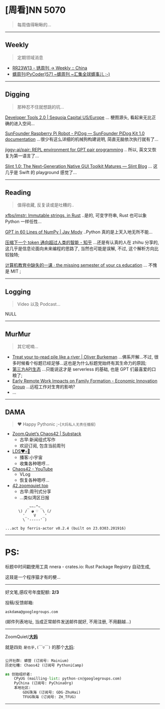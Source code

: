 # [周看]NN 5070
> 每周值得瞅瞅的...

-----------------------------------------
## Weekly
> 定期领域消息

- [RR23W13 - 锈周刊 -> Weekly :: China<Rustaceans>](https://weekly.rs.101.so/2023/RR23W13.html)
- [蠎周刊(PyCoder)571 ~蠎周刊 ~汇集全球蠎事儿 ;-)](https://weekly.pychina.org/issue/issue-571.html)

-----------------------------------------
## Digging
> 那种忍不住就想跳的坑...

[Developer Tools 2.0 | Sequoia Capital US/Europe](https://www.sequoiacap.com/article/ai-powered-developer-tools/) ... 梗图源头, 看起来无比正确的进入空间…

[SunFounder Raspberry Pi Robot - PiDog — SunFounder PiDog Kit 1.0 documentation](https://docs.sunfounder.com/projects/pidog/en/latest/index.html) ...很少有这么详细的机械狗构建说明, 简直无脑依次执行就有了…

[jiggy-ai/pair: REPL environment for GPT pair programming](https://github.com/jiggy-ai/pair) .. 所以, 英文又恢复为第一语言了...


[Slint 1.0: The Next-Generation Native GUI Toolkit Matures — Slint Blog](https://slint-ui.com/blog/announcing-slint-1.0.html) ... 这几乎是 Swift 的 playground 感觉了...

-----------------------------------------
## Reading
> 值得收藏, 反复读或是吐糟的..

[xfbs/imstr: Immutable strings, in Rust](https://github.com/xfbs/imstr) ..是的, 可变字符串, Rust 也可以象 Python 一样任性…

[GPT in 60 Lines of NumPy | Jay Mody](https://jaykmody.com/blog/gpt-from-scratch) ..Python 真的是上天入地无所不能... 


[压缩下一个 token 通向超过人类的智能 - 知乎](https://zhuanlan.zhihu.com/p/619511222) ...还是有认真的人在 zhihu 分享的,这几乎是信息论面向未来编程的思路了, 当然也可能是误解, 不过, 这个解析方向比较独特;

[计算机教育中缺失的一课 · the missing semester of your cs education](https://missing-semester-cn.github.io/) ... 不愧是 MIT ;


-----------------------------------------
## Logging
> Video 以及 Podcast...

NULL

-----------------------------------------
## MurMur
> 其它呢喃...

- [Treat your to-read pile like a river | Oliver Burkeman](https://www.oliverburkeman.com/river) ...佛系开解…不过, 很多时候看个标题已经足够…这也是为什么标题党始终有其生命力的原因;
- [第三方API生态](https://gisford.medium.com/the-third-party-api-economy-891b2a774fa5) ...只能说这才是 serverless 的基础, 也是 GPT 们最喜爱的口粮了;
- [Early Remote Work Impacts on Family Formation - Economic Innovation Group](https://eig.org/remote-work-family-formation/) ...远程工作对生育的影响?
- ...



-----------------------------------------
## DAMA
> ❤️ Happy Pythonic ;-(`大妈私人无责任播报`)



- [Zoom\.Quiet’s Chaos42 \| Substack](https://zoomquiet.substack.com/)
    + 古早:新闻组式写作
    + 欢迎订阅, 包含当前周刊
- [LDS❤️💀🤖](LDS42.PODCAST.XYZ)
    + 播客:小宇宙
    + 收集各种嗯哼...
- [Chaos42 - YouTube](https://www.youtube.com/watch?v=fPQ6piLqMXE&list=PLToFpvpg6EgRo6naYOp-BX4So-DxOCne8&index=1)
    + VLog
    + 恢复各种嗯哼...
- [42.zoomquiet.top](https://42.zoomquiet.top/)
    + 古早:周刊式分享
    + ...类似湾区日报




```
          _~~-^~_
      \) /  ◕ ♡  \ (/
        '_   V   _'
        \ '-----' )

...act by ferris-actor v0.2.4 (built on 23.0303.201916)
```

-----------------------------------------
# PS:

标题中时间戳使用工具 nnera - crates.io: Rust Package Registry 自动生成,

这叕是一个程序猿才有的梗...


-------------

好文笔,感叹号年度配额: **2/3**

投稿/反馈邮箱:

    askdama@googlegroups.com

(邮件列表地址, 
当成正常邮件发送邮件就好, 不用注册, 不用翻越...)


-------------

ZoomQuiet/**[大妈](https://mp.weixin.qq.com/s/N5TuRRbF558D4Q90XdDA7g)**

就是四处 `是也乎,(￣▽￣)` 的那个[大妈](https://mp.weixin.qq.com/s/N5TuRRbF558D4Q90XdDA7g):



```python

公开社群: 蟒营 (订阅号: Mainium)
历史吐糟: Chaos42 (订阅号 PythoniCamp)

as 创始组织者:
    CPyUG (mailling-list: python-cn@googlegroups.com)
    PyChina (订阅号: PyChinaOrg)
    本地社区: 
        GDG珠海 (订阅号: GDG-ZhuHai)
        TFUG珠海 (订阅号: ZH_TFUG)
```

-------------





